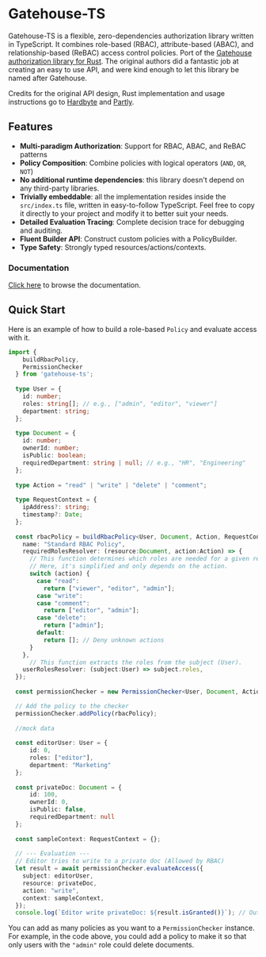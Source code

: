 # Gatehouse-TS

Gatehouse-TS is a flexible, zero-dependencies authorization library written in TypeScript. It combines role-based (RBAC), attribute-based (ABAC), and relationship-based (ReBAC) access control policies. Port of the [Gatehouse authorization library for Rust](https://github.com/thepartly/gatehouse/). The original authors did a fantastic job at creating an easy to use API, and were kind enough to let this library be named after Gatehouse.

Credits for the original API design, Rust implementation and usage instructions go to [Hardbyte](https://hardbyte.nz/) and [Partly](https://partly.com/). 

## Features
- **Multi-paradigm Authorization**: Support for RBAC, ABAC, and ReBAC patterns
- **Policy Composition**: Combine policies with logical operators (`AND`, `OR`, `NOT`)
- **No additional runtime dependencies**: this library doesn't depend on any third-party libraries.
- **Trivially embeddable**: all the implementation resides inside the `src/index.ts` file, written in easy-to-follow TypeScript. Feel free to copy it directly to your project and modify it to better suit your needs. 
- **Detailed Evaluation Tracing**: Complete decision trace for debugging and auditing.
- **Fluent Builder API**: Construct custom policies with a PolicyBuilder.
- **Type Safety**: Strongly typed resources/actions/contexts.

### Documentation

[Click here](https://9morello.github.io/gatehouse-ts/) to browse the documentation.

## Quick Start

Here is an example of how to build a role-based `Policy` and evaluate access with it.

```typescript
import {
    buildRbacPolicy,
    PermissionChecker
  } from 'gatehouse-ts';
  
  type User = {
    id: number;
    roles: string[]; // e.g., ["admin", "editor", "viewer"]
    department: string;
  };
  
  type Document = {
    id: number;
    ownerId: number;
    isPublic: boolean;
    requiredDepartment: string | null; // e.g., "HR", "Engineering"
  };
  
  type Action = "read" | "write" | "delete" | "comment";
  
  type RequestContext = {
    ipAddress?: string;
    timestamp?: Date;
  };
  
  const rbacPolicy = buildRbacPolicy<User, Document, Action, RequestContext, string>({
    name: "Standard RBAC Policy",
    requiredRolesResolver: (resource:Document, action:Action) => {
      // This function determines which roles are needed for a given resource and action.
      // Here, it's simplified and only depends on the action.
      switch (action) {
        case "read":
          return ["viewer", "editor", "admin"];
        case "write":
        case "comment":
          return ["editor", "admin"];
        case "delete":
          return ["admin"];
        default:
          return []; // Deny unknown actions
      }
    },
      // This function extracts the roles from the subject (User).
    userRolesResolver: (subject:User) => subject.roles,
  });
  
  const permissionChecker = new PermissionChecker<User, Document, Action, RequestContext>();

  // Add the policy to the checker
  permissionChecker.addPolicy(rbacPolicy);
  
  //mock data
  
  const editorUser: User = {
      id: 0,
      roles: ["editor"],
      department: "Marketing"
  };
  
  const privateDoc: Document = {
      id: 100,
      ownerId: 0,
      isPublic: false,
      requiredDepartment: null
  };
  
  const sampleContext: RequestContext = {};
  
  // --- Evaluation ---
  // Editor tries to write to a private doc (Allowed by RBAC)
  let result = await permissionChecker.evaluateAccess({
    subject: editorUser,
    resource: privateDoc,
    action: "write",
    context: sampleContext,
  });
  console.log(`Editor write privateDoc: ${result.isGranted()}`); // Output: true
```

You can add as many policies as you want to a `PermissionChecker` instance. For example, in the code above, you could add a policy to make it so that only users with the `"admin"` role could delete documents.